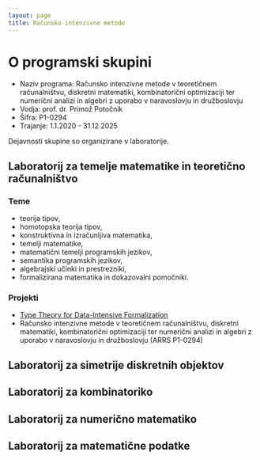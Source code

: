 ```yaml
---
layout: page
title: Računsko intenzivne metode
---
```


# O programski skupini

* Naziv programa: Računsko intenzivne metode v teoretičnem računalništvu, diskretni matematiki, kombinatorični optimizaciji ter numerični analizi in algebri z uporabo v naravoslovju in družboslovju
* Vodja: prof. dr. Primož Potočnik
* Šifra: P1-0294
* Trajanje: 1.1.2020 - 31.12.2025

Dejavnosti skupine so organizirane v laboratorije.

## Laboratorij za temelje matematike in teoretično računalništvo

### Teme

* teorija tipov,
* homotopska teorija tipov,
* konstruktivna in izračunljiva matematika,
* temelji matematike,
* matematični temelji programskih jezikov,
* semantika programskih jezikov,
* algebrajski učinki in prestrezniki,
* formalizirana matematika in dokazovalni pomočniki.

### Projekti

* [Type Theory for Data-Intensive Formalization](https://tydiform.fmf.uni-lj.si/)
* Računsko intenzivne metode v teoretičnem računalništvu, diskretni matematiki, kombinatorični optimizaciji ter numerični analizi in algebri z uporabo v naravoslovju in družboslovju (ARRS P1-0294)

## Laboratorij za simetrije diskretnih objektov

## Laboratorij za kombinatoriko

## Laboratorij za numerično matematiko

## Laboratorij za matematične podatke